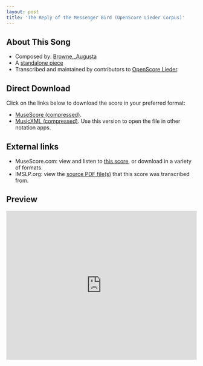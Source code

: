 ```yaml
---
layout: post
title: 'The Reply of the Messenger Bird (OpenScore Lieder Corpus)'
---
```


## About This Song

- Composed by: [Browne,_Augusta](https://fourscoreandmore.org/openscore/lieder/Browne,_Augusta)
- A [standalone piece](https://fourscoreandmore.org/openscore/lieder/Browne,_Augusta/_)
- Transcribed and maintained by contributors to [OpenScore Lieder].

[OpenScore Lieder]: https://musescore.com/openscore-lieder-corpus

## Direct Download

Click on the links below to download the score in your preferred format:
- [MuseScore (compressed)](https://github.com/openscore/lieder/blob/main/scores/Browne,_Augusta/_/The_Reply_of_the_Messenger_Bird/lc6588799.mscz?raw=true).
- [MusicXML (compressed)](https://github.com/openscore/lieder/blob/main/scores/Browne,_Augusta/_/The_Reply_of_the_Messenger_Bird/lc6588799.mxl?raw=true). Use this version to open the file in other notation apps.

## External links

- MuseScore.com: view and listen to [this score][MuseScore], or download in a variety of formats.
- IMSLP.org: view the [source PDF file(s)][IMSLP] that this score was transcribed from.

[MuseScore]: https://musescore.com/score/6588799
[IMSLP]: https://imslp.org/wiki/Special:ReverseLookup/253076

## Preview

<iframe width="100%" height="394" src="https://musescore.com/openscore-lieder-corpus/scores/6588799/embed" frameborder="0" allowfullscreen allow="autoplay; fullscreen"></iframe>
